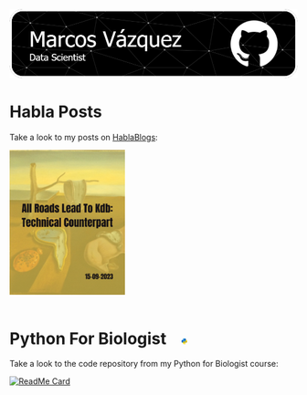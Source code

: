 ![Header](./github-header-image.png)

# Habla Posts

Take a look to my posts on [HablaBlogs](https://www.habla.dev/blog/):

<a href="https://www.habla.dev/blog/2023/09/15/all-roads-lead-to-kdb-the-technical-counterpart">
<img src="460.5.png" alt="Avatar" style="width:40%">
</a>
<br><br>

<h1>Python For Biologist  &nbsp;&nbsp;
<a href="https://t.me/PythonBiologos" target="_blank"> <!-- when clicked it'll open the website in a new page -->
  <img src="logo.png" alt="Black Icon" style="width:2%"> <!-- this is your icon, if not loaded it'll just render Black Icon as text -->
</a> 
</h1>


Take a look to the code repository from my Python for Biologist course:

[![ReadMe Card](https://github-readme-stats.vercel.app/api/pin/?username=marcosvm13&repo=marcosvm13)](https://github.com/marcosvm13/marcosvm13)

